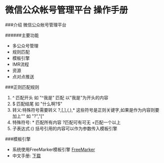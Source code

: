 微信公众帐号管理平台 操作手册
================

###介绍
微信公众帐号管理平台

######主要功能
* 多公众号管理
* 规则匹配
* 模板引擎 
* IMR流程
* 资源
* 点对点推送

###正则匹配规则
1. ^    匹配开头 如 "^我是"  匹配 以"我是"为开头的内容
2. $    匹配结尾 如 "什么啊\?$"
3. 转义:特殊符号需要转义 ?,[,],(,),* 这些符号是正则关键字,如果是作为内容则要加上"\"  如 "\?","\["
4. 特殊符号: * 匹配所有内容  ?匹配可有可无 +匹配一个以上
5. 子表达式:() 括号引用的内容可以作为参数传入模板引擎

###模板引擎
* 系统使用FreeMarker模板引擎 <a href="http://sourceforge.net/projects/freemarker/" target="_blank">FreeMarker</a>
* 中文手册: <a target="_blank" href="FreeMarker-Manual-Simplified-Chinese 2.3.18.pdf">下载</a>

